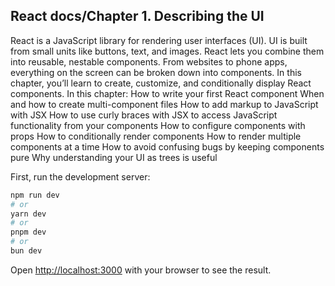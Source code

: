 ## React docs/Chapter 1. Describing the UI
React is a JavaScript library for rendering user interfaces (UI). UI is built from small units like buttons, text, and
images. React lets you combine them into reusable, nestable components. From websites to phone apps, everything on the
screen can be broken down into components. In this chapter, you’ll learn to create, customize, and conditionally
display React components.
In this chapter:
How to write your first React component
When and how to create multi-component files
How to add markup to JavaScript with JSX
How to use curly braces with JSX to access JavaScript functionality from your components
How to configure components with props
How to conditionally render components
How to render multiple components at a time
How to avoid confusing bugs by keeping components pure
Why understanding your UI as trees is useful

First, run the development server:

```bash
npm run dev
# or
yarn dev
# or
pnpm dev
# or
bun dev
```

Open [http://localhost:3000](http://localhost:3000) with your browser to see the result.